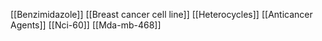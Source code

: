 [[Benzimidazole]]
[[Breast cancer cell line]]
[[Heterocycles]]
[[Anticancer Agents]]
[[Nci-60]]
[[Mda-mb-468]]
